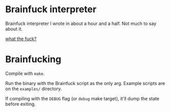 # Brainfuck interpreter

Brainfuck interpreter I wrote in about a hour and a half. Not much to say about
it.

[what the fuck?](https://en.wikipedia.org/wiki/Brainfuck)

# Brainfucking

Compile with `make`.

Run the binary with the Brainfuck script as the only arg. Example scripts are on
the `examples/` directory.

If compiling with the `DEBUG` flag (or `debug` make target), it'll dump the
state before exiting.
